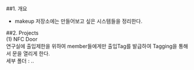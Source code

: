 ##1. 개요  
- makeup 저장소에는 만들어보고 싶은 시스템들을 정리한다.  

##2. Projects  
(1) NFC Door  
연구실에 출입제한을 위하여 member들에게만 출입Tag를 발급하여 Tagging을 통해서 문을 열리게 한다.  
세부 폴더 : ..  
